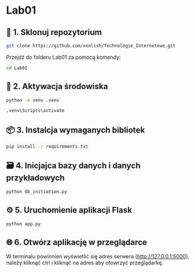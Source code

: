 # Lab01
## 🧩 1. Sklonuj repozytorium
```bash
git clone https://github.com/xenlish/Technologie_Internetowe.git
```
Przejdź do folderu Lab01 za pomocą komendy:
``` bash
cd Lab01
```

##  🧱 2. Aktywacja środowiska
```bash
python -m venv .venv
```
```Bash
.venv\Scripts\activate
```
## 📦 3. Instalcja wymaganych bibliotek
```bash
pip install -r requirements.txt
```
## 🗃️ 4. Inicjajca bazy danych i danych przykładowych
```bash
python db_initiation.py
```
## ⚙️ 5. Uruchomienie aplikacji Flask
```bash
python app.py
```
## 🌐 6. Otwórz aplikację w przeglądarce
W terminalu powinnien wyświetlić się adres serwera (http://127.0.0.1:5000), należy kliknąć ctrl i kliknąć na adres aby otowrzyć przeglądarkę.
